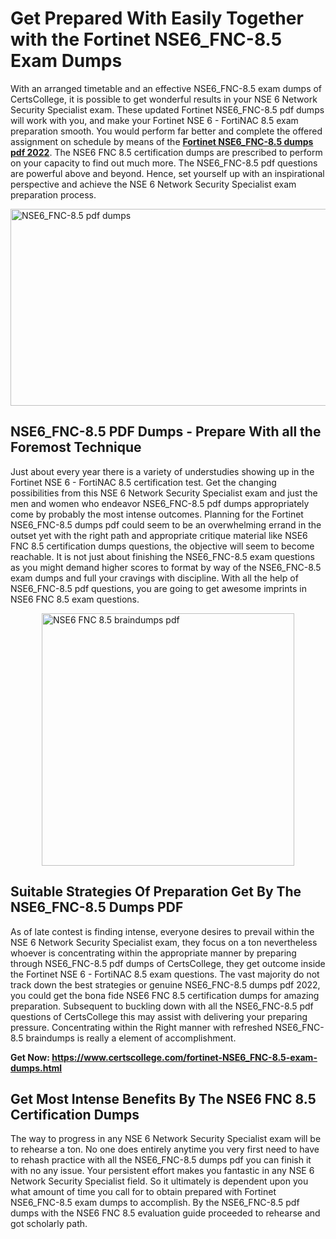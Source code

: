 <h1><strong>Get Prepared With Easily Together with the Fortinet NSE6_FNC-8.5 Exam Dumps&nbsp;</strong></h1>
<p><span style="font-weight: 400;">With an arranged timetable and an effective  NSE6_FNC-8.5 exam dumps of CertsCollege, it is possible to get wonderful results in your NSE 6 Network Security Specialist exam. These updated Fortinet NSE6_FNC-8.5 pdf dumps will work with you, and make your Fortinet NSE 6 - FortiNAC 8.5 exam preparation smooth. You would perform far better and complete the offered assignment on schedule by means of the <strong><a href="https://www.certscollege.com/fortinet-NSE6_FNC-8.5-exam-dumps.html">Fortinet NSE6_FNC-8.5 dumps pdf 2022</a></strong>. The NSE6 FNC 8.5 certification dumps are prescribed to perform on your capacity to find out much more. The  NSE6_FNC-8.5 pdf questions are powerful above and beyond. Hence, set yourself up with an inspirational perspective and achieve the NSE 6 Network Security Specialist exam preparation process.&nbsp;</span></p>
<p><span style="font-weight: 400;"><img style="display: block; margin-left: auto; margin-right: auto;" src="https://i.ibb.co/CPDK3ps/Yellow-and-Blue-Initiative-Blog-Banner.png" alt="NSE6_FNC-8.5 pdf dumps" width="559" height="315" /></span></p>
<h2><strong>NSE6_FNC-8.5 PDF Dumps - Prepare With all the Foremost Technique</strong></h2>
<p><span style="font-weight: 400;">Just about every year there is a variety of understudies showing up in the Fortinet NSE 6 - FortiNAC 8.5 certification test. Get the changing possibilities from this NSE 6 Network Security Specialist exam and just the men and women who endeavor NSE6_FNC-8.5 pdf dumps appropriately come by probably the most intense outcomes. Planning for the Fortinet NSE6_FNC-8.5 dumps pdf could seem to be an overwhelming errand in the outset yet with the right path and appropriate critique material like NSE6 FNC 8.5 certification dumps questions, the objective will seem to become reachable. It is not just about finishing the NSE6_FNC-8.5 exam questions as you might demand higher scores to format by way of the NSE6_FNC-8.5 exam dumps and full your cravings with discipline. With all the help of NSE6_FNC-8.5 pdf questions, you are going to get awesome imprints in NSE6 FNC 8.5 exam questions.</span></p>
<p><span style="font-weight: 400;"><a href="https://tinyurl.com/y56ldfj9"><img style="display: block; margin-left: auto; margin-right: auto;" src="https://i.ibb.co/9tMrhdY/Teacher-Appreciation-Invitation.png" alt="NSE6 FNC 8.5 braindumps pdf " width="404" height="404" /></a></span></p>
<h2><strong>Suitable Strategies Of Preparation Get By The NSE6_FNC-8.5 Dumps PDF</strong></h2>
<p><span style="font-weight: 400;">As of late contest is finding intense, everyone desires to prevail within the NSE 6 Network Security Specialist exam, they focus on a ton nevertheless whoever is concentrating within the appropriate manner by preparing through NSE6_FNC-8.5 pdf dumps of CertsCollege, they get outcome inside the Fortinet NSE 6 - FortiNAC 8.5 exam questions. The vast majority do not track down the best strategies or genuine NSE6_FNC-8.5 dumps pdf 2022, you could get the bona fide NSE6 FNC 8.5 certification dumps for amazing preparation. Subsequent to buckling down with all the  NSE6_FNC-8.5 pdf questions of CertsCollege this may assist with delivering your preparing pressure. Concentrating within the Right manner with refreshed NSE6_FNC-8.5 braindumps is really a element of accomplishment.</span></p>
<p><span style="font-weight: 400;"><strong>Get Now: <a href="https://www.certscollege.com/fortinet-NSE6_FNC-8.5-exam-dumps.html">https://www.certscollege.com/fortinet-NSE6_FNC-8.5-exam-dumps.html</a></strong></span></p>
<h2><strong>Get Most Intense Benefits By The NSE6 FNC 8.5 Certification Dumps</strong></h2>
<p><span style="font-weight: 400;">The way to progress in any NSE 6 Network Security Specialist exam will be to rehearse a ton. No one does entirely anytime you very first need to have to rehash practice with all the NSE6_FNC-8.5 dumps pdf you can finish it with no any issue. Your persistent effort makes you fantastic in any NSE 6 Network Security Specialist field. So it ultimately is dependent upon you what amount of time you call for to obtain prepared with Fortinet NSE6_FNC-8.5 exam dumps to accomplish. By the NSE6_FNC-8.5 pdf dumps with the NSE6 FNC 8.5 evaluation guide proceeded to rehearse and got scholarly path.</span></p>
